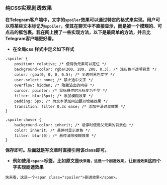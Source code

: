 ### 纯CSS实现剧透效果

**在Telegram客户端中，文字的`spoiler`效果可以通过特定的格式来实现。用户可以将某些文本标记为`spoiler`，使其在聊天中不直接显示，而是被一个模糊的、可点击的框包裹。我在网上搜了一些实现方法，以下是最简单的方法，并且比Telegram客户端更好看。**

- **在全局css 样式中定义如下样式**
```
.spoiler {
    position: relative; /* 使得伪元素可以定位 */
    background-color: rgba(200, 200, 200, 0.3); /* 浅灰色半透明背景 */
    color: rgba(0, 0, 0, 0.5); /* 半透明黑色文字 */
    user-select: none; /* 禁止选中文字 */
    overflow: hidden; /* 隐藏溢出的内容 */
    cursor: pointer; /* 鼠标悬停时光标变为手型 */
    filter: blur(3px); /* 添加模糊效果 */
    padding: 5px; /* 为文本添加内边距以增强效果 */
    transition: filter 0.3s ease; /* 添加平滑过渡效果 */
}

.spoiler:hover {
    background-color: inherit; /* 悬停时使用父元素的背景色 */
    color: inherit; /* 悬停时显示原色 */
    filter: blur(0); /* 悬停消除模糊效果 */
}
```
**保存即可。后面就是写文章时直接引用该class即可。**


- **例如使用`<span>`标签。比如原文是`快来看，这是一个剧透效果`，让`剧透效果`这四个字实现剧透效果**
```
快来看，这是一个<span class="spoiler">剧透效果</span>。
```